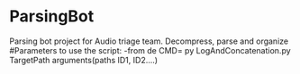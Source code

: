 # ParsingBot
Parsing bot project for Audio triage team. Decompress, parse and organize
#Parameters to use the script:
-from de CMD= py LogAndConcatenation.py TargetPath arguments(paths ID1, ID2....)

